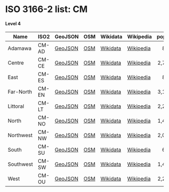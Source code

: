 # ISO 3166-2 list: CM


#### Level 4
Name | ISO2 | GeoJSON | OSM | Wikidata | Wikipedia | population 
--- | --- | --- | --- | --- | --- | --: 
Adamawa | CM-AD | [GeoJSON](../../geojson/q8/iso2/CM/CM-AD.geojson) | [OSM](https://www.openstreetmap.org/relation/2750694) | [Wikidata](https://www.wikidata.org/wiki/Q351514) | [Wikipedia](http://en.wikipedia.org/wiki/fr%3AR%C3%A9gion%20de%20l%27Adamaoua) | 838,689
Centre | CM-CE | [GeoJSON](../../geojson/q8/iso2/CM/CM-CE.geojson) | [OSM](https://www.openstreetmap.org/relation/2750789) | [Wikidata](https://www.wikidata.org/wiki/Q739951) | [Wikipedia](http://en.wikipedia.org/wiki/fr%3AR%C3%A9gion%20du%20Centre%20%28Cameroun%29) | 2,797,212
East | CM-ES | [GeoJSON](../../geojson/q8/iso2/CM/CM-ES.geojson) | [OSM](https://www.openstreetmap.org/relation/2750738) | [Wikidata](https://www.wikidata.org/wiki/Q845168) | [Wikipedia](http://en.wikipedia.org/wiki/fr%3AR%C3%A9gion%20de%20l%27Est%20%28Cameroun%29) | 875,949
Far-North | CM-EN | [GeoJSON](../../geojson/q8/iso2/CM/CM-EN.geojson) | [OSM](https://www.openstreetmap.org/relation/2749663) | [Wikidata](https://www.wikidata.org/wiki/Q823976) | [Wikipedia](http://en.wikipedia.org/wiki/fr%3AR%C3%A9gion%20de%20l%27Extr%C3%AAme-Nord%20%28Cameroun%29) | 3,142,883
Littoral | CM-LT | [GeoJSON](../../geojson/q8/iso2/CM/CM-LT.geojson) | [OSM](https://www.openstreetmap.org/relation/2750851) | [Wikidata](https://www.wikidata.org/wiki/Q845172) | [Wikipedia](http://en.wikipedia.org/wiki/fr%3AR%C3%A9gion%20du%20Littoral) | 2,294,540
North | CM-NO | [GeoJSON](../../geojson/q8/iso2/CM/CM-NO.geojson) | [OSM](https://www.openstreetmap.org/relation/2750662) | [Wikidata](https://www.wikidata.org/wiki/Q502341) | [Wikipedia](http://en.wikipedia.org/wiki/fr%3AR%C3%A9gion%20du%20Nord%20%28Cameroun%29) | 1,409,445
Northwest | CM-NW | [GeoJSON](../../geojson/q8/iso2/CM/CM-NW.geojson) | [OSM](https://www.openstreetmap.org/relation/2750874) | [Wikidata](https://www.wikidata.org/wiki/Q823946) | [Wikipedia](http://en.wikipedia.org/wiki/fr%3AR%C3%A9gion%20du%20Nord-Ouest%20%28Cameroun%29) | 2,095,538
South | CM-SU | [GeoJSON](../../geojson/q8/iso2/CM/CM-SU.geojson) | [OSM](https://www.openstreetmap.org/relation/2750833) | [Wikidata](https://www.wikidata.org/wiki/Q857122) | [Wikipedia](http://en.wikipedia.org/wiki/fr%3AR%C3%A9gion%20du%20Sud) | 633,082
Southwest | CM-SW | [GeoJSON](../../geojson/q8/iso2/CM/CM-SW.geojson) | [OSM](https://www.openstreetmap.org/relation/2750875) | [Wikidata](https://www.wikidata.org/wiki/Q607499) | [Wikipedia](http://en.wikipedia.org/wiki/en%3ASouthwest%20Region%20%28Cameroon%29) | 1,419,269
West | CM-OU | [GeoJSON](../../geojson/q8/iso2/CM/CM-OU.geojson) | [OSM](https://www.openstreetmap.org/relation/6312404) | [Wikidata](https://www.wikidata.org/wiki/Q165784) | [Wikipedia](http://en.wikipedia.org/wiki/fr%3AR%C3%A9gion%20de%20l%27Ouest%20%28Cameroun%29) | 2,269,136
